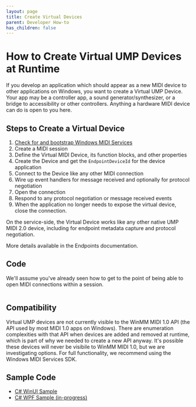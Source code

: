 ```yaml
---
layout: page
title: Create Virtual Devices
parent: Developer How-to
has_children: false
---
```


# How to Create Virtual UMP Devices at Runtime

If you develop an application which should appear as a new MIDI device to other applications on Windows, you want to create a Virtual UMP Device. Your app may be a controller app, a sound generator/synthesizer, or a bridge to accessibility or other controllers. Anything a hardware MIDI device can do is open to you here.

## Steps to Create a Virtual Device

1. [Check for and bootstrap Windows MIDI Services](./how-to-check-for-windows-midi-services.md)
2. Create a MIDI session
3. Define the Virtual MIDI Device, its function blocks, and other properties
4. Create the Device and get the `EndpointDeviceId` for the device application
5. Connect to the Device like any other MIDI connection
6. Wire up event handlers for message received and optionally for protocol negotiation
7. Open the connection
8. Respond to any protocol negotiation or message received events
9. When the application no longer needs to expose the virtual device, close the connection.

On the service-side, the Virtual Device works like any other native UMP MIDI 2.0 device, including for endpoint metadata capture and protocol negotiation.

More details available in the Endpoints documentation.

## Code

We'll assume you've already seen how to get to the point of being able to open MIDI connections within a session.

```cpp
```


## Compatibility

Virtual UMP devices are not currently visible to the WinMM MIDI 1.0 API (the API used by most MIDI 1.0 apps on Windows). There are enumeration complexities with that API when devices are added and removed at runtime, which is part of why we needed to create a new API anyway. It's possible these devices will never be visibile to WinMM MIDI 1.0, but we are investigating options. For full functionality, we recommend using the Windows MIDI Services SDK.

## Sample Code

* [C# WinUI Sample](https://github.com/microsoft/MIDI/tree/main/samples/csharp-net/virtual-device-app-winui)
* [C# WPF Sample (in-progress)](https://github.com/microsoft/MIDI/tree/main/samples/csharp-net/virtual-device-app-wpf)
